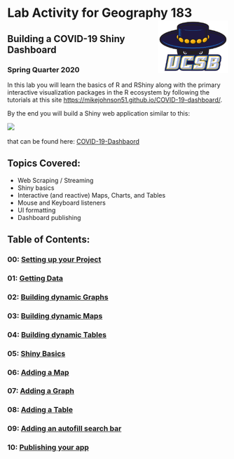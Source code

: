 
# Lab Activity for Geography 183 <img src="data/ucsb_logo.png" width=160 height = 120 align="right" />

## Building a COVID-19 Shiny Dashboard

### Spring Quarter 2020

In this lab you will learn the basics of R and RShiny along with the
primary interactive visualization packages in the R ecosystem by
following the tutorials at this site
<https://mikejohnson51.github.io/COVID-19-dashboard/>.

By the end you will build a Shiny web application similar to this:

![](data/final-app.gif)

that can be found here:
[COVID-19-Dashbaord](https://mikejohnson51.shinyapps.io/COVID-19-Dashboard/)

## Topics Covered:

  - Web Scraping / Streaming
  - Shiny basics
  - Interactive (and reactive) Maps, Charts, and Tables
  - Mouse and Keyboard listeners
  - UI formatting
  - Dashboard publishing

## Table of Contents:

### 00: [Setting up your Project](https://mikejohnson51.github.io/COVID-19-dashboard/00_setting_up_the_project.html)

### 01: [Getting Data](https://mikejohnson51.github.io/COVID-19-dashboard/01_getting_data.html)

### 02: [Building dynamic Graphs](https://mikejohnson51.github.io/COVID-19-dashboard/02_graphs.html)

### 03: [Building dynamic Maps](https://mikejohnson51.github.io/COVID-19-dashboard/03_maps.html)

### 04: [Building dynamic Tables](https://mikejohnson51.github.io/COVID-19-dashboard/04_tables.html)

### 05: [Shiny Basics](https://mikejohnson51.github.io/COVID-19-dashboard/05_shiny_basics.html)

### 06: [Adding a Map](https://mikejohnson51.github.io/COVID-19-dashboard/06_shiny_maps.html)

### 07: [Adding a Graph](https://mikejohnson51.github.io/COVID-19-dashboard/07_shiny_graphs.html)

### 08: [Adding a Table](https://mikejohnson51.github.io/COVID-19-dashboard/08_shiny_tables.html)

### 09: [Adding an autofill search bar](https://mikejohnson51.github.io/COVID-19-dashboard/09_autocomplete_window.html)

### 10: [Publishing your app](https://mikejohnson51.github.io/COVID-19-dashboard/10_publish.html)

